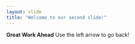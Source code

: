 ```yaml
---
layout: slide
title: "Welcome to our second slide!"
---
```

**Great Work Ahead**
Use the left arrow to go back!
